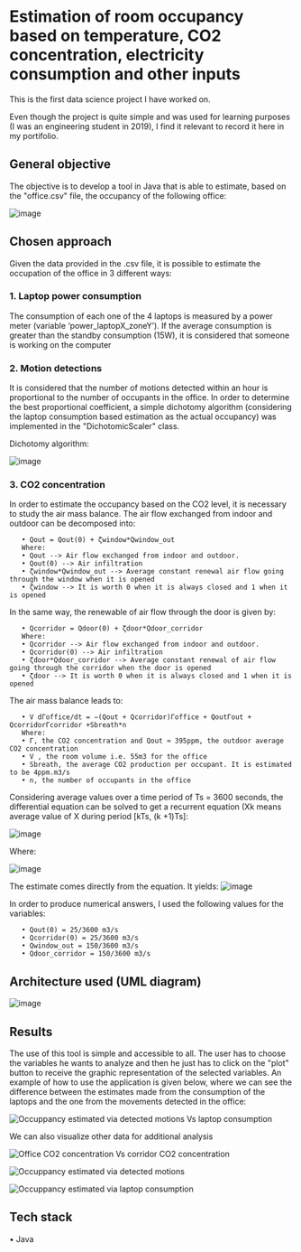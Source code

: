 # Estimation of room occupancy based on temperature, CO2 concentration, electricity consumption and other inputs

This is the first data science project I have worked on. 

Even though the project is quite simple and was used for learning purposes (I was an engineering student in 2019), I find it relevant to record it here in my portifolio.

## General objective

The objective is to develop a tool in Java that is able to estimate, based on the "office.csv" file, the occupancy of the following office:

![image](https://user-images.githubusercontent.com/49452402/139596994-101fa9d1-5486-4ad3-b401-18aae12d03d6.png)

## Chosen approach

Given the data provided in the .csv file, it is possible to estimate the occupation of the office in 3 different ways:

### 1. Laptop power consumption
The consumption of each one of the 4 laptops is measured by a power meter (variable ‘power_laptopX_zoneY’). If the average consumption is greater than the standby consumption (15W), it is considered that someone is working on the computer
      
### 2. Motion detections
It is considered that the number of motions detected within an hour is proportional to the number of occupants in the office. In order to determine the best proportional coefficient, a simple dichotomy algorithm (considering the laptop consumption based estimation as the actual occupancy) was implemented in the "DichotomicScaler" class.

<p>Dichotomy algorithm:</p>

![image](https://user-images.githubusercontent.com/49452402/139597896-ea42ce53-ac92-48b7-97c2-e9db23d03f0c.png) 

### 3. CO2 concentration
In order to estimate the occupancy based on the CO2 level, it is necessary to study the air mass balance. The air flow exchanged from indoor and outdoor can be decomposed into:
       
       • Qout = Qout(0) + ζwindow*Qwindow_out
       Where:
       • Qout --> Air flow exchanged from indoor and outdoor.
       • Qout(0) --> Air infiltration
       • ζwindow*Qwindow_out --> Average constant renewal air flow going through the window when it is opened
       • ζwindow --> It is worth 0 when it is always closed and 1 when it is opened

In the same way, the renewable of air flow through the door is given by:

       • Qcorridor = Qdoor(0) + ζdoor*Qdoor_corridor
       Where:
       • Qcorridor --> Air flow exchanged from indoor and outdoor.
       • Qcorridor(0) --> Air infiltration
       • ζdoor*Qdoor_corridor --> Average constant renewal of air flow going through the corridor when the door is opened
       • ζdoor --> It is worth 0 when it is always closed and 1 when it is opened

The air mass balance leads to:

       • V dΓoffice/dt = −(Qout + Qcorridor)Γoffice + QoutΓout + QcorridorΓcorridor +Sbreath*n
       Where:
       • Γ, the CO2 concentration and Qout ≈ 395ppm, the outdoor average CO2 concentration
       • V , the room volume i.e. 55m3 for the office
       • Sbreath, the average CO2 production per occupant. It is estimated to be 4ppm.m3/s
       • n, the number of occupants in the office

<p>Considering average values over a time period of Ts = 3600 seconds, the differential equation can be solved to get a recurrent equation (Xk means average value of X during period [kTs, (k +1)Ts]:</p> 

![image](https://user-images.githubusercontent.com/49452402/139601293-f9030b13-5367-4cf1-8b6d-2b6353bd8edc.png)

<p>Where:</p> 

![image](https://user-images.githubusercontent.com/49452402/139601301-93264c0b-a555-46f6-ad87-04966f63e21d.png)

The estimate comes directly from the equation. It yields:
       ![image](https://user-images.githubusercontent.com/49452402/139601354-fc2579a3-b296-4ade-8154-a16a6803a138.png)

In order to produce numerical answers, I used the following values for the variables:

       • Qout(0) = 25/3600 m3/s
       • Qcorridor(0) = 25/3600 m3/s
       • Qwindow_out = 150/3600 m3/s
       • Qdoor_corridor = 150/3600 m3/s
 
## Architecture used (UML diagram)

![image](https://user-images.githubusercontent.com/49452402/139602362-38e0f680-5335-420b-ac93-03f0feef9acd.png)


## Results

The use of this tool is simple and accessible to all. The user has to choose the variables he wants to analyze and then he just has to click on the "plot" button to receive the graphic representation of the selected variables.
An example of how to use the application is given below, where we can see the difference between the estimates made from the consumption of the laptops and the one from the movements detected in the office:

![Occuppancy estimated via detected motions Vs laptop consumption](https://user-images.githubusercontent.com/49452402/139602912-b688f7dd-248d-4832-bc28-5eee76c0c88e.png)

We can also visualize other data for additional analysis 

![Office CO2 concentration Vs corridor CO2 concentration](https://user-images.githubusercontent.com/49452402/139602898-7c5ab33b-cce0-47a0-9375-601720240d45.png)

![Occuppancy estimated via detected motions](https://user-images.githubusercontent.com/49452402/139602885-45e0dad3-4dda-4e8a-b094-603a53530f49.png)

![Occuppancy estimated via laptop consumption](https://user-images.githubusercontent.com/49452402/139602890-107f4670-ea16-4bcf-b095-c30c93fde0f3.png)


## Tech stack

• Java




          
            
